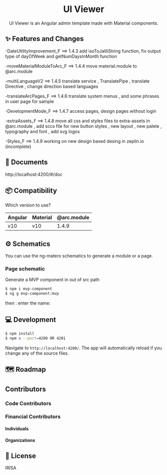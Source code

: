 <h1 align="center">
UI Viewer
</h1>

<div align="center">

UI Viewer is an Angular admin template made with Material components.


</div>

## ✨ Features and Changes

-DateUtilityImprovement_F ==> 1.4.3 
    add isoToJaliliString function,
    fix output type of dayOfWeek and getNumDaysInMonth function

-moveMaterialModuleToArc_F ==> 1.4.4 
    move material.module to @arc.module

-multiLanguageV2 ==> 1.4.5 
    translate service , TranslatePipe , translate Directive , change direction based languages

-translateArcPages_F ==> 1.4.6 
    translate system menus , and some phrases in user page for sample

-DevelopmentMode_F ==> 1.4.7 
    access pages, design pages without login 

-extraAssets_F ==> 1.4.8 
    move all css and styles files to extra-assets in @arc.module ,
    add sccs file for new button styles , new layout , new palete ,
    typography and font , add svg logos
    
-Styles_F ==> 1.4.9
    working on new design based desing in zeplin.io (incomplete)

## 📖 Documents

http://localhost:4200/#/doc

## 📦 Compatibility

Which version to use?

| Angular | Material | @arc.module | 
| ------- | -------- | ------------| 
| v10     | v10      | 1.4.9       | 

## ⚙️ Schematics

You can use the ng-matero schematics to generate a module or a page.

### Page schematic

Generate a MVP component in out of src path

```bash
$ npm i mvp-component
$ ng g mvp-component:mvp
```
then : enter the name:

## 💻 Development

```bash
$ npm install
$ npm s --port=4200 OR 4201
```

Navigate to `http://localhost:4200/`. The app will automatically reload if you change any of the source files.

## 🗺 Roadmap

## Contributors

### Code Contributors

### Financial Contributors

#### Individuals

#### Organizations

## 📃 License

IRISA

